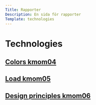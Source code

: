 ```yaml
---
Title: Rapporter
Description: En sida för rapporter
Template: technologies
---
```


# Technologies
<div class="box css">
<a href="%base_url%?analysis/01_colors">
<h2>Colors kmom04</h2>
</a>
</div>

<div class="box html">
<a href="%base_url%?analysis/02_load">
<h2>Load kmom05</h2>
</a>
</div>

<div class="box javascript">
<a href="%base_url%?analysis/03_designprincip">
<h2>Design principles kmom06</h2>
</a>
</div>